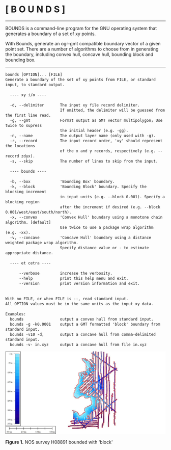 
#     [ B O U N D S ]

---------------------------

BOUNDS is a command-line program for the GNU operating system that generates a boundary of a set of xy points.

With Bounds, generate an ogr-gmt compatible boundary vector of a given point set. There are a number of algorithms to choose from in generating the boundary, including convex hull, concave hull, bounding block and bounding box.

---------------------------

```
bounds [OPTION]... [FILE]
Generate a boundary of the set of xy points from FILE, or standard input, to standard output.

  ---- xy i/o ----

  -d, --delimiter       The input xy file record delimiter.
                        If omitted, the delimiter will be guessed from the first line read.
  -g, --gmt             Format output as GMT vector multipolygon; Use twice to supress
                        the initial header (e.g. -gg).
  -n, --name            The output layer name (only used with -g).
  -r, --record          The input record order, 'xy' should represent the locations
                        of the x and y records, respectively (e.g. --record zdyx).
  -s, --skip            The number of lines to skip from the input.

  ---- bounds ----

  -b, --box             'Bounding Box' boundary. 
  -k, --block           'Bounding Block' boundary. Specify the blocking increment
                        in input units (e.g. --block 0.001). Specify a blocking region
                        after the increment if desired (e.g. --block 0.001/west/east/south/north).
  -x, --convex          'Convex Hull' boundary using a monotone chain algorithm. [default]
                        Use twice to use a package wrap algorithm (e.g. -xx).
  -v, --concave         'Concave Hull' boundary using a distance weighted package wrap algorithm.
                        Specify distance value or - to estimate appropriate distance.

  ---- et cetra ----

      --verbose         increase the verbosity.
      --help            print this help menu and exit.
      --version         print version information and exit.


With no FILE, or when FILE is --, read standard input.
All OPTION values must be in the same units as the input xy data.

Examples:
  bounds                output a convex hull from standard input.
  bounds -g -k0.0001    output a GMT formatted 'block' boundary from standard input.
  bounds -v10 -d,       output a concave hull from comma-delimited standard input.
  bounds -v- in.xyz     output a concave hull from file in.xyz
```

![](./media/bounds_block.jpg)

**Figure 1.** NOS survey H08891 bounded with 'block'